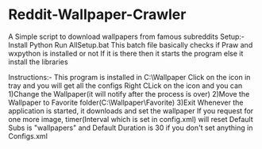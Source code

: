 # Reddit-Wallpaper-Crawler
A Simple script to download wallpapers from famous  subreddits
Setup:-
Install Python
Run AllSetup.bat
This batch file basically checks if Praw and wxpython is installed or not 
If it is there then it starts the program 
else it install the libraries

Instructions:-
This program is installed in C:\Wallpaper
Click on the icon in tray and you will get all the configs
Right CLick on the icon and you can
	1)Change the Wallpaper(it will notify after the process is over)
	2)Move the Wallpaper to Favorite folder(C:\Wallpaper\Favorite)
	3)Exit
Whenever the application is started, it downloads and set the wallpaper
If you request for one more image, timer(Interval which is set in config.xml) will reset
Default Subs is "wallpapers" and Default Duration is 30 if you don't set anything in Configs.xml
